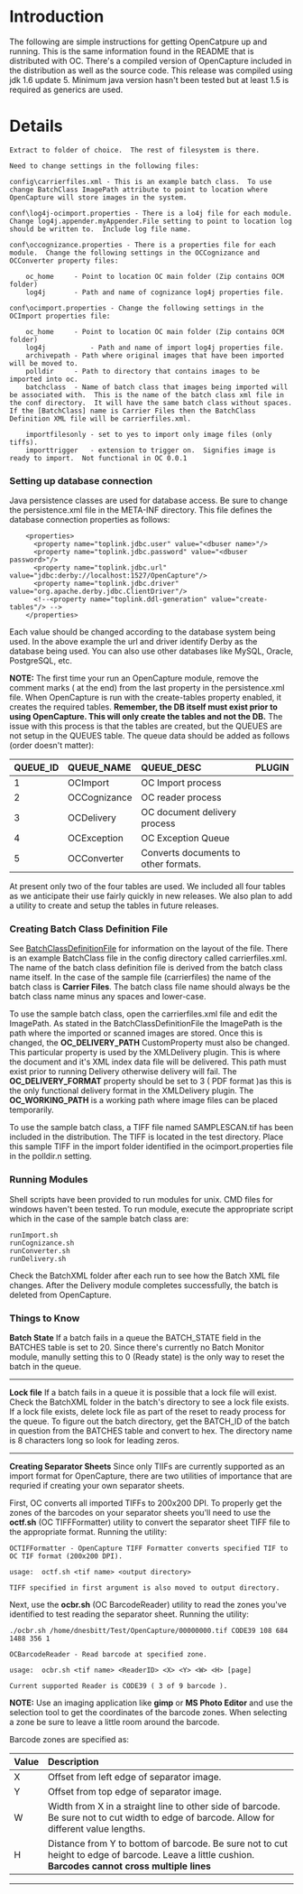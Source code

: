 # Introduction #

The following are simple instructions for getting OpenCatpure up and running.  This is the same information found in the README that is distributed with OC.  There's a compiled version of OpenCapture included in the distribution as well as the source code.  This release was compiled using jdk 1.6 update 5. Minimum java version hasn't been tested but at least 1.5 is required as generics are used.


# Details #

```
Extract to folder of choice.  The rest of filesystem is there.  

Need to change settings in the following files:

config\carrierfiles.xml - This is an example batch class.  To use change BatchClass ImagePath attribute to point to location where OpenCapture will store images in the system.

conf\log4j-ocimport.properties - There is a lo4j file for each module.  Change log4j.appender.myAppender.File setting to point to location log should be written to.  Include log file name.

conf\occognizance.properties - There is a properties file for each module.  Change the following settings in the OCCognizance and OCConverter property files:

    oc_home     - Point to location OC main folder (Zip contains OCM folder)
    log4j       - Path and name of cognizance log4j properties file.

conf\ocimport.properties - Change the following settings in the OCImport properties file:

    oc_home     - Point to location OC main folder (Zip contains OCM folder)
    log4j           - Path and name of import log4j properties file.
    archivepath - Path where original images that have been imported will be moved to.
    polldir     - Path to directory that contains images to be imported into oc.
    batchclass  - Name of batch class that images being imported will be associated with.  This is the name of the batch class xml file in the conf directory.  It will have the same batch class without spaces.  If the [BatchClass] name is Carrier Files then the BatchClass Definition XML file will be carrierfiles.xml.

    importfilesonly - set to yes to import only image files (only tiffs).
    importtrigger   - extension to trigger on.  Signifies image is ready to import.  Not functional in OC 0.0.1
```


### Setting up database connection ###

Java persistence classes are used for database access.  Be sure to change the persistence.xml file in the META-INF directory.  This file defines the database connection properties as follows:

```
    <properties>
      <property name="toplink.jdbc.user" value="<dbuser name>"/>
      <property name="toplink.jdbc.password" value="<dbuser password>"/>
      <property name="toplink.jdbc.url" value="jdbc:derby://localhost:1527/OpenCapture"/>
      <property name="toplink.jdbc.driver" value="org.apache.derby.jdbc.ClientDriver"/>
      <!--<property name="toplink.ddl-generation" value="create-tables"/> -->
    </properties>
```

Each value should be changed according to the database system being used.  In the above example the url and driver identify Derby as the database being used.  You can also use other databases like MySQL, Oracle, PostgreSQL, etc.

**NOTE:**  The first time your run an OpenCapture module, remove the comment marks (<!-- at the front and --> at the end) from the last property in the persistence.xml file.  When OpenCapture is run with the create-tables property enabled, it creates the required tables. **Remember, the DB itself must exist prior to using OpenCapture.  This will only create the tables and not the DB.**  The issue with this process is that the tables are created, but the QUEUES are not setup in the QUEUES table.  The queue data should be added as follows (order doesn't matter):

| **QUEUE\_ID** | **QUEUE\_NAME** | **QUEUE\_DESC** | **PLUGIN** |
|:--------------|:----------------|:----------------|:-----------|
| 1 | OCImport | OC Import process |
| 2 | OCCognizance | OC reader process |
| 3 | OCDelivery | OC document delivery process |
| 4 | OCException | OC Exception Queue |
| 5 |OCConverter | Converts documents to other formats. |

At present only two of the four tables are used.  We included all four tables as we anticipate their use fairly quickly in new releases.  We also plan to add a utility to create and setup the tables in future releases.

### Creating Batch Class Definition File ###

See [BatchClassDefinitionFile](BatchClassDefinitionFile.md) for information on the layout of the file.  There is an example BatchClass file in the config directory called carrierfiles.xml. The name of the batch class definition file is derived from the batch class name itself.  In the case of the sample file (carrierfiles) the name of the batch class is **Carrier Files**.  The batch class file name should always be the batch class name minus any spaces and lower-case.

To use the sample batch class, open the carrierfiles.xml file and edit the ImagePath.  As stated in the BatchClassDefinitionFile the ImagePath is the path where the imported or scanned images are stored.  Once this is changed, the **OC\_DELIVERY\_PATH** CustomProperty must also be changed.  This particular property is used by the XMLDelivery plugin.  This is where the document and it's XML index data file will be delivered.  This path must exist prior to running Delivery otherwise delivery will fail.  The **OC\_DELIVERY\_FORMAT** property should be set to 3 ( PDF format )as this is the only functional delivery format in the XMLDelivery plugin.  The **OC\_WORKING\_PATH** is a working path where image files can be placed temporarily.

To use the sample batch class, a TIFF file named SAMPLESCAN.tif has been included in the distribution.  The TIFF is located in the test directory.  Place this sample TIFF in the import folder identified in the ocimport.properties file in the polldir.n setting.

### Running Modules ###

Shell scripts have been provided to run modules for unix.  CMD files for windows haven't been tested.  To run module, execute the appropriate script which in the case of the sample batch class are:

```
runImport.sh
runCognizance.sh
runConverter.sh
runDelivery.sh
```

Check the BatchXML folder after each run to see how the Batch XML file changes.  After the Delivery module completes successfully, the batch is deleted from OpenCapture.

### Things to Know ###

**Batch State** If a batch fails in a queue the BATCH\_STATE field in the BATCHES table is set to 20.  Since there's currently no Batch Monitor module, manully setting this to 0 (Ready state) is the only way to reset the batch in the queue.

---

**Lock file** If a batch fails in a queue it is possible that a lock file will exist.  Check the BatchXML folder in the batch's directory to see a lock file exists.  If a lock file exists, delete lock file as part of the reset to ready process for the queue.  To figure out the batch directory, get the BATCH\_ID of the batch in question from the BATCHES table and convert to hex.  The directory name is 8 characters long so look for leading zeros.

---

**Creating Separator Sheets**  Since only TIIFs are currently supported as an import format for OpenCapture, there are two utilities of importance that are requried if creating your own separator sheets.

First, OC converts all imported TIFFs to 200x200 DPI.  To properly get the zones of the barcodes on your separator sheets you'll need to use the **octf.sh** (OC TIFFFormatter) utility to convert the separator sheet TIFF file to the appropriate format.  Running the utility:

```
OCTIFFormatter - OpenCapture TIFF Formatter converts specified TIF to OC TIF format (200x200 DPI).

usage:  octf.sh <tif name> <output directory>

TIFF specified in first argument is also moved to output directory.
```

Next, use the **ocbr.sh** (OC BarcodeReader) utility to read the zones you've identified to test reading the separator sheet.  Running the utility:

```
./ocbr.sh /home/dnesbitt/Test/OpenCapture/00000000.tif CODE39 108 684 1488 356 1

OCBarcodeReader - Read barcode at specified zone.

usage:  ocbr.sh <tif name> <ReaderID> <X> <Y> <W> <H> [page]

Current supported Reader is CODE39 ( 3 of 9 barcode ).
```

**NOTE:**  Use an imaging application like **gimp** or **MS Photo Editor** and use the selection tool to get the coordinates of the barcode zones.  When selecting a zone be sure to leave a little room around the barcode.

Barcode zones are specified as:

| Value | Description |
|:------|:------------|
| X | Offset from left edge of separator image. |
| Y | Offset from top edge of separator image. |
| W | Width from X in a straight line to other side of barcode. Be sure not to cut width to edge of barcode.  Allow for different value lengths. |
| H | Distance from Y to bottom of barcode.  Be sure not to cut height to edge of barcode.  Leave a little cushion.  **Barcodes cannot cross multiple lines** |



---
